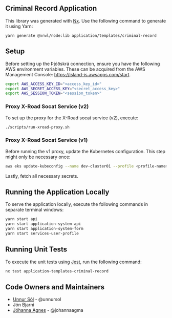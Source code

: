 ## Criminal Record Application

This library was generated with [Nx](https://nx.dev). Use the following command to generate it using Yarn:

```
yarn generate @nrwl/node:lib application/templates/criminal-record
```

## Setup

Before setting up the Þjóðskrá connection, ensure you have the following AWS environment variables. These can be acquired from the AWS Management Console: <https://island-is.awsapps.com/start>.

```bash
export AWS_ACCESS_KEY_ID="<access_key_id>"
export AWS_SECRET_ACCESS_KEY="<secret_access_key>"
export AWS_SESSION_TOKEN="<session_token>"
```

### Proxy X-Road Socat Service (v2)

To set up the proxy for the X-Road socat service (v2), execute:

```bash
./scripts/run-xroad-proxy.sh
```

### Proxy X-Road Socat Service (v1)

Before running the v1 proxy, update the Kubernetes configuration. This step might only be necessary once:

```bash
aws eks update-kubeconfig --name dev-cluster01 --profile <profile-name> --region eu-west-1
```

Lastly, fetch all necessary secrets.

## Running the Application Locally

To serve the application locally, execute the following commands in separate terminal windows:

```bash
yarn start api
yarn start application-system-api
yarn start application-system-form
yarn start services-user-profile
```

## Running Unit Tests

To execute the unit tests using [Jest](https://jestjs.io), run the following command:

```bash
nx test application-templates-criminal-record
```

## Code Owners and Maintainers

- [Unnur Sól](https://github.com/unnursolingimars) - @unnursol
- Jón Bjarni
- [Jóhanna Agnes](https://github.com/johannaagma) - @johannaagma
